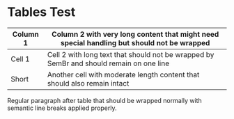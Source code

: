 # Tables Test

| Column 1 | Column 2 with very long content that might need special handling but should not be wrapped |
|----------|-------------------------------------------------------------------------------------------|
| Cell 1   | Cell 2 with long text that should not be wrapped by SemBr and should remain on one line  |
| Short    | Another cell with moderate length content that should also remain intact                  |

Regular paragraph after table that should be wrapped normally with semantic line breaks applied properly.